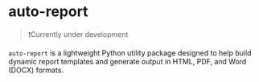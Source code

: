 # auto-report

> ❗Currently under development

`auto-report` is a lightweight Python utility package designed to help build dynamic report templates and generate output in HTML, PDF, and Word (DOCX) formats.

